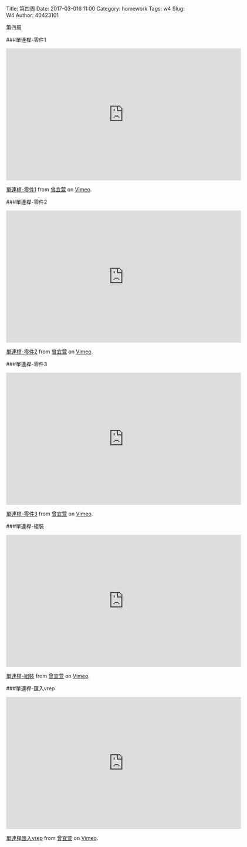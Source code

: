 Title: 第四周
Date: 2017-03-016 11:00
Category: homework
Tags: w4
Slug: W4
Author: 40423101

第四周

<!-- PELICAN_END_SUMMARY -->
###單連桿-零件1

<iframe src="https://player.vimeo.com/video/209576732" width="640" height="360" frameborder="0" webkitallowfullscreen mozallowfullscreen allowfullscreen></iframe>
<p><a href="https://vimeo.com/209576732">單連桿-零件1</a> from <a href="https://vimeo.com/user44207266">曾宜萱</a> on <a href="https://vimeo.com">Vimeo</a>.</p>

###單連桿-零件2

<iframe src="https://player.vimeo.com/video/209575617" width="640" height="360" frameborder="0" webkitallowfullscreen mozallowfullscreen allowfullscreen></iframe>
<p><a href="https://vimeo.com/209575617">單連桿-零件2</a> from <a href="https://vimeo.com/user44207266">曾宜萱</a> on <a href="https://vimeo.com">Vimeo</a>.</p>

###單連桿-零件3

<iframe src="https://player.vimeo.com/video/209575926" width="640" height="360" frameborder="0" webkitallowfullscreen mozallowfullscreen allowfullscreen></iframe>
<p><a href="https://vimeo.com/209575926">單連桿-零件3</a> from <a href="https://vimeo.com/user44207266">曾宜萱</a> on <a href="https://vimeo.com">Vimeo</a>.</p>

###單連桿-組裝

<iframe src="https://player.vimeo.com/video/209575958" width="640" height="360" frameborder="0" webkitallowfullscreen mozallowfullscreen allowfullscreen></iframe>
<p><a href="https://vimeo.com/209575958">單連桿-組裝</a> from <a href="https://vimeo.com/user44207266">曾宜萱</a> on <a href="https://vimeo.com">Vimeo</a>.</p>

###單連桿-匯入vrep

<iframe src="https://player.vimeo.com/video/209594633" width="640" height="360" frameborder="0" webkitallowfullscreen mozallowfullscreen allowfullscreen></iframe>
<p><a href="https://vimeo.com/209594633">單連桿匯入vrep</a> from <a href="https://vimeo.com/user44207266">曾宜萱</a> on <a href="https://vimeo.com">Vimeo</a>.</p>